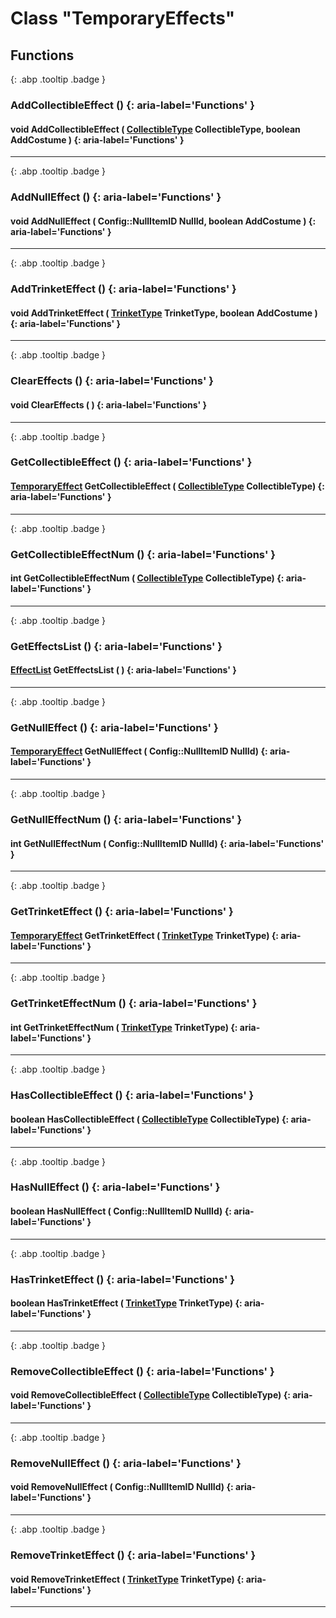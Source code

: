 # Class "TemporaryEffects"
## Functions
[ ](#){: .abp .tooltip .badge }
### AddCollectibleEffect () {: aria-label='Functions' }
#### void AddCollectibleEffect ( [CollectibleType](../enums/CollectibleType) CollectibleType, boolean AddCostume )  {: aria-label='Functions' }

___ 
[ ](#){: .abp .tooltip .badge }
### AddNullEffect () {: aria-label='Functions' }
#### void AddNullEffect ( Config::NullItemID NullId, boolean AddCostume )  {: aria-label='Functions' }

___ 
[ ](#){: .abp .tooltip .badge }
### AddTrinketEffect () {: aria-label='Functions' }
#### void AddTrinketEffect ( [TrinketType](../enums/TrinketType) TrinketType, boolean AddCostume )  {: aria-label='Functions' }

___ 
[ ](#){: .abp .tooltip .badge }
### ClearEffects () {: aria-label='Functions' }
#### void ClearEffects ( )  {: aria-label='Functions' }

___ 
[ ](#){: .abp .tooltip .badge }
### GetCollectibleEffect () {: aria-label='Functions' }
####  [TemporaryEffect](../TemporaryEffect) GetCollectibleEffect ( [CollectibleType](../enums/CollectibleType) CollectibleType)  {: aria-label='Functions' }

___ 
[ ](#){: .abp .tooltip .badge }
### GetCollectibleEffectNum () {: aria-label='Functions' }
#### int GetCollectibleEffectNum ( [CollectibleType](../enums/CollectibleType) CollectibleType)  {: aria-label='Functions' }

___ 
[ ](#){: .abp .tooltip .badge }
### GetEffectsList () {: aria-label='Functions' }
####  [EffectList](../CppContainer_Vector_EffectList) GetEffectsList ( )  {: aria-label='Functions' }

___ 
[ ](#){: .abp .tooltip .badge }
### GetNullEffect () {: aria-label='Functions' }
####  [TemporaryEffect](../TemporaryEffect) GetNullEffect ( Config::NullItemID NullId)  {: aria-label='Functions' }

___ 
[ ](#){: .abp .tooltip .badge }
### GetNullEffectNum () {: aria-label='Functions' }
#### int GetNullEffectNum ( Config::NullItemID NullId)  {: aria-label='Functions' }

___ 
[ ](#){: .abp .tooltip .badge }
### GetTrinketEffect () {: aria-label='Functions' }
####  [TemporaryEffect](../TemporaryEffect) GetTrinketEffect ( [TrinketType](../enums/TrinketType) TrinketType)  {: aria-label='Functions' }

___ 
[ ](#){: .abp .tooltip .badge }
### GetTrinketEffectNum () {: aria-label='Functions' }
#### int GetTrinketEffectNum ( [TrinketType](../enums/TrinketType) TrinketType)  {: aria-label='Functions' }

___ 
[ ](#){: .abp .tooltip .badge }
### HasCollectibleEffect () {: aria-label='Functions' }
#### boolean HasCollectibleEffect ( [CollectibleType](../enums/CollectibleType) CollectibleType)  {: aria-label='Functions' }

___ 
[ ](#){: .abp .tooltip .badge }
### HasNullEffect () {: aria-label='Functions' }
#### boolean HasNullEffect ( Config::NullItemID NullId)  {: aria-label='Functions' }

___ 
[ ](#){: .abp .tooltip .badge }
### HasTrinketEffect () {: aria-label='Functions' }
#### boolean HasTrinketEffect ( [TrinketType](../enums/TrinketType) TrinketType)  {: aria-label='Functions' }

___ 
[ ](#){: .abp .tooltip .badge }
### RemoveCollectibleEffect () {: aria-label='Functions' }
#### void RemoveCollectibleEffect ( [CollectibleType](../enums/CollectibleType) CollectibleType)  {: aria-label='Functions' }

___ 
[ ](#){: .abp .tooltip .badge }
### RemoveNullEffect () {: aria-label='Functions' }
#### void RemoveNullEffect ( Config::NullItemID NullId)  {: aria-label='Functions' }

___ 
[ ](#){: .abp .tooltip .badge }
### RemoveTrinketEffect () {: aria-label='Functions' }
#### void RemoveTrinketEffect ( [TrinketType](../enums/TrinketType) TrinketType)  {: aria-label='Functions' }

___ 
